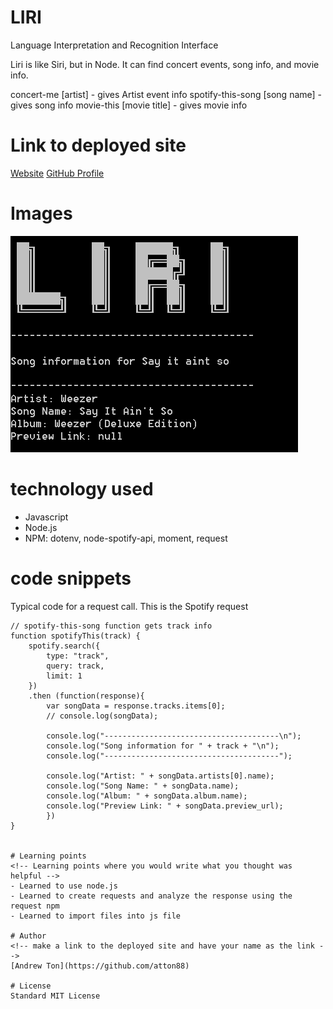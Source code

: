# LIRI
Language Interpretation and Recognition Interface

<!-- Put a description of what the project is -->
Liri is like Siri, but in Node. It can find concert events, song info, and movie info.

concert-me [artist] - gives Artist event info
spotify-this-song [song name] - gives song info
movie-this [movie title] - gives movie info

# Link to deployed site
[Website](https://atton88.github.io/LIRI/)
[GitHub Profile](https://github.com/atton88/LIRI)

# Images
![LIRI](Capture.PNG)

# technology used
- Javascript
- Node.js
- NPM: dotenv, node-spotify-api, moment, request

# code snippets


Typical code for a request call. This is the Spotify request
```
// spotify-this-song function gets track info
function spotifyThis(track) {
    spotify.search({
        type: "track",
        query: track,
        limit: 1
    })
    .then (function(response){
        var songData = response.tracks.items[0];
        // console.log(songData);
        
        console.log("---------------------------------------\n");
        console.log("Song information for " + track + "\n");
        console.log("---------------------------------------");

        console.log("Artist: " + songData.artists[0].name);
        console.log("Song Name: " + songData.name);
        console.log("Album: " + songData.album.name);
        console.log("Preview Link: " + songData.preview_url);
        })
}


# Learning points
<!-- Learning points where you would write what you thought was helpful -->
- Learned to use node.js
- Learned to create requests and analyze the response using the request npm
- Learned to import files into js file

# Author 
<!-- make a link to the deployed site and have your name as the link -->
[Andrew Ton](https://github.com/atton88)

# License
Standard MIT License